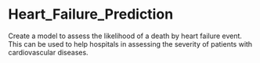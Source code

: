 # Heart_Failure_Prediction
Create a model to assess the likelihood of a death by heart failure event. This can be used to help hospitals in assessing the severity of patients with cardiovascular diseases.
